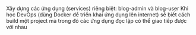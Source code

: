 Xây dựng các ứng dụng (services) riêng biệt: blog-admin và blog-user
Khi học DevOps (dùng Docker để triển khai ứng dụng lên internet) sẽ biết cách build một project mà trong đó các ứng dụng đọc lập có thể giao tiếp được với nhau